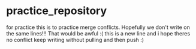 # practice_repository
for practice
this is to practice merge conflicts. Hopefully we don't write on the same lines!!! That would be awful :(
this is a new line and i hope theres no conflict
keep writing without pulling and then push :)
